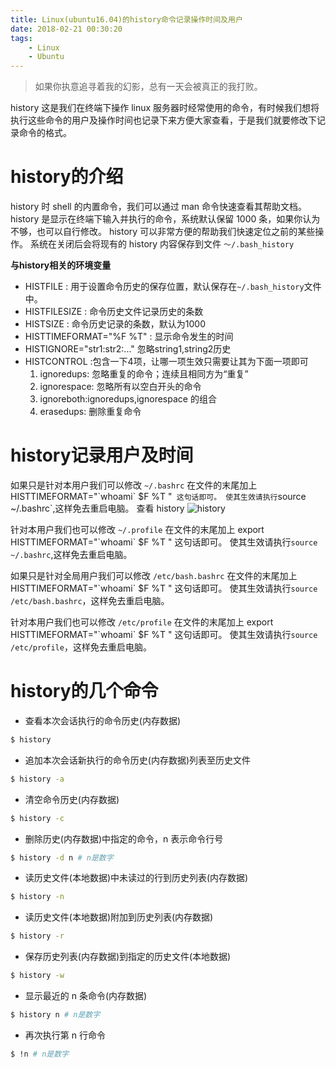 ```yaml
---
title: Linux(ubuntu16.04)的history命令记录操作时间及用户
date: 2018-02-21 00:30:20
tags:
    - Linux
    - Ubuntu
---
```


> 如果你执意追寻着我的幻影，总有一天会被真正的我打败。

history 这是我们在终端下操作 linux 服务器时经常使用的命令，有时候我们想将执行这些命令的用户及操作时间也记录下来方便大家查看，于是我们就要修改下记录命令的格式。

<!-- more -->

# history的介绍
history 时 shell 的内置命令，我们可以通过 man 命令快速查看其帮助文档。
history 是显示在终端下输入并执行的命令，系统默认保留 1000 条，如果你认为不够，也可以自行修改。
history 可以非常方便的帮助我们快速定位之前的某些操作。
系统在关闭后会将现有的 history 内容保存到文件 `～/.bash_history`

**与history相关的环境变量**


* HISTFILE : 用于设置命令历史的保存位置，默认保存在`~/.bash_history`文件中。
* HISTFILESIZE : 命令历史文件记录历史的条数 
* HISTSIZE : 命令历史记录的条数，默认为1000 
* HISTTIMEFORMAT="%F %T"  : 显示命令发生的时间 
* HISTIGNORE="str1:str2:..." 忽略string1,string2历史 
* HISTCONTROL :包含一下4项，让哪一项生效只需要让其为下面一项即可 
  1. ignoredups:  忽略重复的命令；连续且相同方为“重复” 
  2. ignorespace:  忽略所有以空白开头的命令 
  3. ignoreboth:ignoredups,ignorespace 的组合
  4. erasedups:    删除重复命令


# history记录用户及时间

如果只是针对本用户我们可以修改 `~/.bashrc` 在文件的末尾加上 HISTTIMEFORMAT="\`whoami\` $F %T "` 这句话即可。
使其生效请执行`source ~/.bashrc`,这样免去重启电脑。
查看 history
![history](/img/201802/history/history.png)

针对本用户我们也可以修改 `~/.profile` 在文件的末尾加上 export HISTTIMEFORMAT="\`whoami\` $F %T " 这句话即可。
使其生效请执行`source ~/.bashrc`,这样免去重启电脑。


如果只是针对全局用户我们可以修改 `/etc/bash.bashrc` 在文件的末尾加上 HISTTIMEFORMAT="\`whoami\` $F %T " 这句话即可。
使其生效请执行`source /etc/bash.bashrc`，这样免去重启电脑。

针对本用户我们也可以修改 `/etc/profile` 在文件的末尾加上 export HISTTIMEFORMAT="\`whoami\` $F %T " 这句话即可。
使其生效请执行`source /etc/profile`，这样免去重启电脑。

# history的几个命令

* 查看本次会话执行的命令历史(内存数据)
``` bash
$ history
```

* 追加本次会话新执行的命令历史(内存数据)列表至历史文件
``` bash
$ history -a
```

* 清空命令历史(内存数据)
``` bash
$ history -c
```

* 删除历史(内存数据)中指定的命令，n 表示命令行号
``` bash
$ history -d n # n是数字
```

* 读历史文件(本地数据)中未读过的行到历史列表(内存数据)
``` bash
$ history -n
```

* 读历史文件(本地数据)附加到历史列表(内存数据)
``` bash
$ history -r
```

* 保存历史列表(内存数据)到指定的历史文件(本地数据)
``` bash
$ history -w
```

* 显示最近的 n 条命令(内存数据)
``` bash
$ history n # n是数字
```

* 再次执行第 n 行命令
``` bash
$ !n # n是数字
```






